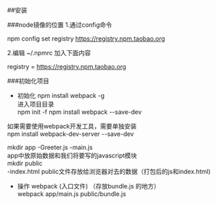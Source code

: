 ##安装

###node镜像的位置
1.通过config命令

npm config set registry https://registry.npm.taobao.org 

2.编辑 ~/.npmrc 加入下面内容

registry = https://registry.npm.taobao.org

###初始化项目
+ 初始化
npm install webpack -g      
进入项目目录   
npm init  -f 
npm install webpack --save-dev

如果需要使用webpack开发工具，需要单独安装     
npm install webpack-dev-server --save-dev


mkdir app 
    -Greeter.js
    -main.js       
app中放原始数据和我们将要写的javascript模块       
mkdir public     
    -index.html
public文件存放给浏览器对去的数据（打包后的js和index.html)
      
+  操作
webpack (入口文件) （存放bundle.js 的地方）       
webpack app/main.js  public/bundle.js
